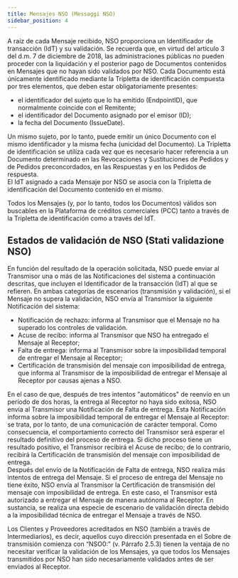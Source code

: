 ```yaml
---
title: Mensajes NSO (Messaggi NSO)
sidebar_position: 4
---
```


A raíz de cada Mensaje recibido, NSO proporciona un Identificador de transacción (IdT) y su validación. Se recuerda que, en virtud del artículo 3 del d.m. 7 de diciembre de 2018, las administraciones públicas no pueden proceder con la liquidación y el posterior pago de Documentos contenidos en Mensajes que no hayan sido validados por NSO. Cada Documento está únicamente identificado mediante la Tripletta de identificación compuesta por tres elementos, que deben estar obligatoriamente presentes:  
- el identificador del sujeto que lo ha emitido (EndpointID), que normalmente coincide con el Remitente;  
- el identificador del Documento asignado por el emisor (ID);  
- la fecha del Documento (IssueDate).  

Un mismo sujeto, por lo tanto, puede emitir un único Documento con el mismo identificador y la misma fecha (unicidad del Documento). La Tripletta de identificación se utiliza cada vez que es necesario hacer referencia a un Documento determinado en las Revocaciones y Sustituciones de Pedidos y de Pedidos preconcordados, en las Respuestas y en los Pedidos de respuesta.  
El IdT asignado a cada Mensaje por NSO se asocia con la Tripletta de identificación del Documento contenido en el mismo.

Todos los Mensajes (y, por lo tanto, todos los Documentos) válidos son buscables en la Plataforma de créditos comerciales (PCC) tanto a través de la Tripletta de identificación como a través del IdT.

## Estados de validación de NSO (Stati validazione NSO)

En función del resultado de la operación solicitada, NSO puede enviar al Transmisor una o más de las Notificaciones del sistema a continuación descritas, que incluyen el Identificador de la transacción (IdT) al que se refieren. En ambas categorías de escenarios (transmisión y validación), si el Mensaje no supera la validación, NSO envía al Transmisor la siguiente Notificación del sistema:  
- Notificación de rechazo: informa al Transmisor que el Mensaje no ha superado los controles de validación.  
- Acuse de recibo: informa al Transmisor que NSO ha entregado el Mensaje al Receptor;  
- Falta de entrega: informa al Transmisor sobre la imposibilidad temporal de entregar el Mensaje al Receptor;  
- Certificación de transmisión del mensaje con imposibilidad de entrega, que informa al Transmisor de la imposibilidad de entregar el Mensaje al Receptor por causas ajenas a NSO.          

En el caso de que, después de tres intentos "automáticos" de reenvío en un período de dos horas, la entrega al Receptor no haya sido exitosa, NSO envía al Transmisor una Notificación de Falta de entrega. Esta Notificación informa sobre la imposibilidad temporal de entregar el Mensaje al Receptor: se trata, por lo tanto, de una comunicación de carácter temporal. Como consecuencia, el comportamiento correcto del Transmisor será esperar el resultado definitivo del proceso de entrega. Si dicho proceso tiene un resultado positivo, el Transmisor recibirá el Acuse de recibo; de lo contrario, recibirá la Certificación de transmisión del mensaje con imposibilidad de entrega.  
Después del envío de la Notificación de Falta de entrega, NSO realiza más intentos de entrega del Mensaje. Si el proceso de entrega del Mensaje no tiene éxito, NSO envía al Transmisor la Certificación de transmisión del mensaje con imposibilidad de entrega. En este caso, el Transmisor está autorizado a entregar el Mensaje de manera autónoma al Receptor. En sustancia, se realiza una especie de escenario de validación directa debido a la imposibilidad técnica de entregar el Mensaje a través de NSO.         

Los Clientes y Proveedores acreditados en NSO (también a través de Intermediarios), es decir, aquellos cuyo dirección presentada en el Sobre de transmisión comienza con “NSO0:” (v. Párrafo 2.5.3) tienen la ventaja de no necesitar verificar la validación de los Mensajes, ya que todos los Mensajes transmitidos por NSO han sido necesariamente validados antes de ser enviados al Receptor.
